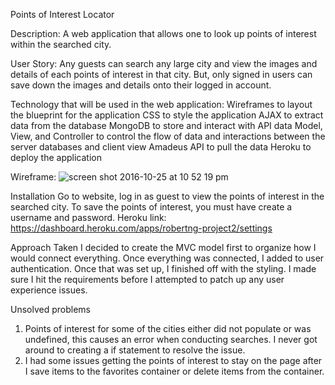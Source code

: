 Points of Interest Locator


Description: 
A web application that allows one to look up points of interest within the searched city. 


User Story:
Any guests can search any large city and view the images and details of each points of 
interest in that city. But, only signed in users can save down the images and details
onto their logged in account.


Technology that will be used in the web application:
Wireframes to layout the blueprint for the application
CSS to style the application
AJAX to extract data from the database
MongoDB to store and interact with API data
Model, View, and Controller to control the flow of data and interactions between the server databases and client view
Amadeus API to pull the data
Heroku to deploy the application


Wireframe:
![screen shot 2016-10-25 at 10 52 19 pm](https://git.generalassemb.ly/storage/user/58/files/aa261644-9b06-11e6-8ece-f196ce015475)


Installation
Go to website, log in as guest to view the points of interest in the searched city.
To save the points of interest, you must have create a username and password.
Heroku link: https://dashboard.heroku.com/apps/robertng-project2/settings



Approach Taken
I decided to create the MVC model first to organize how I would connect everything. Once 
everything was connected, I added to user authentication. Once that was set up, I finished
off with the styling. I made sure I hit the requirements before I attempted to patch 
up any user experience issues.


Unsolved problems
1) Points of interest for some of the cities either did not populate or was undefined,
this causes an error when conducting searches. I never got around to creating a if statement
to resolve the issue.
2) I had some issues getting the points of interest to stay on the page after I save 
items to the favorites container or delete items from the container.



